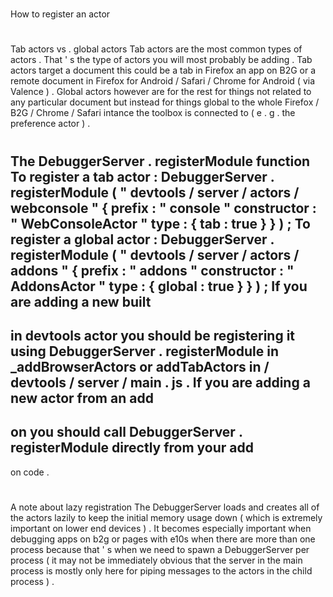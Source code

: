 #
How
to
register
an
actor
#
#
Tab
actors
vs
.
global
actors
Tab
actors
are
the
most
common
types
of
actors
.
That
'
s
the
type
of
actors
you
will
most
probably
be
adding
.
Tab
actors
target
a
document
this
could
be
a
tab
in
Firefox
an
app
on
B2G
or
a
remote
document
in
Firefox
for
Android
/
Safari
/
Chrome
for
Android
(
via
Valence
)
.
Global
actors
however
are
for
the
rest
for
things
not
related
to
any
particular
document
but
instead
for
things
global
to
the
whole
Firefox
/
B2G
/
Chrome
/
Safari
intance
the
toolbox
is
connected
to
(
e
.
g
.
the
preference
actor
)
.
#
#
The
DebuggerServer
.
registerModule
function
To
register
a
tab
actor
:
DebuggerServer
.
registerModule
(
"
devtools
/
server
/
actors
/
webconsole
"
{
prefix
:
"
console
"
constructor
:
"
WebConsoleActor
"
type
:
{
tab
:
true
}
}
)
;
To
register
a
global
actor
:
DebuggerServer
.
registerModule
(
"
devtools
/
server
/
actors
/
addons
"
{
prefix
:
"
addons
"
constructor
:
"
AddonsActor
"
type
:
{
global
:
true
}
}
)
;
If
you
are
adding
a
new
built
-
in
devtools
actor
you
should
be
registering
it
using
DebuggerServer
.
registerModule
in
_addBrowserActors
or
addTabActors
in
/
devtools
/
server
/
main
.
js
.
If
you
are
adding
a
new
actor
from
an
add
-
on
you
should
call
DebuggerServer
.
registerModule
directly
from
your
add
-
on
code
.
#
#
A
note
about
lazy
registration
The
DebuggerServer
loads
and
creates
all
of
the
actors
lazily
to
keep
the
initial
memory
usage
down
(
which
is
extremely
important
on
lower
end
devices
)
.
It
becomes
especially
important
when
debugging
apps
on
b2g
or
pages
with
e10s
when
there
are
more
than
one
process
because
that
'
s
when
we
need
to
spawn
a
DebuggerServer
per
process
(
it
may
not
be
immediately
obvious
that
the
server
in
the
main
process
is
mostly
only
here
for
piping
messages
to
the
actors
in
the
child
process
)
.

